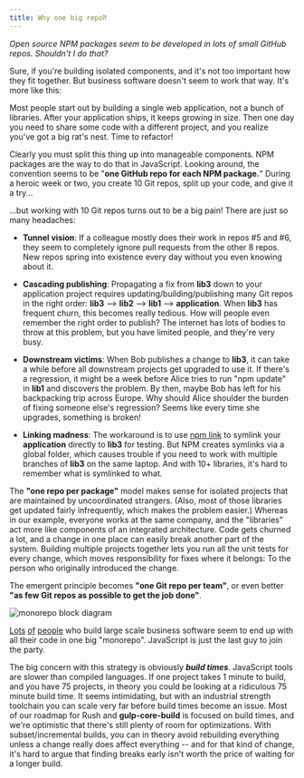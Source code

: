 ```yaml
---
title: Why one big repo⁈
---
```


_Open source NPM packages seem to be developed in lots of small GitHub repos. Shouldn't I do that?_

Sure, if you're building isolated components, and it's not too important how they fit together. But business software doesn't seem to work that way. It's more like this:

Most people start out by building a single web application, not a bunch of libraries. After your application ships, it keeps growing in size. Then one day you need to share some code with a different project, and you realize you've got a big rat's nest. Time to refactor!

Clearly you must split this thing up into manageable components. NPM packages are the way to do that in JavaScript. Looking around, the convention seems to be "**one GitHub repo for each NPM package.**" During a heroic week or two, you create 10 Git repos, split up your code, and give it a try...

...but working with 10 Git repos turns out to be a big pain! There are just so many headaches:

- **Tunnel vision**: If a colleague mostly does their work in repos #5 and #6, they seem to completely ignore pull requests from the other 8 repos. New repos spring into existence every day without you even knowing about it.

- **Cascading publishing**: Propagating a fix from **lib3** down to your application project requires updating/building/publishing many Git repos in the right order: **lib3** --> **lib2** --> **lib1** --> **application**. When **lib3** has frequent churn, this becomes really tedious. How will people even remember the right order to publish? The internet has lots of bodies to throw at this problem, but you have limited people, and they're very busy.

- **Downstream victims**: When Bob publishes a change to **lib3**, it can take a while before all downstream projects get upgraded to use it. If there's a regression, it might be a week before Alice tries to run "npm update" in **lib1** and discovers the problem. By then, maybe Bob has left for his backpacking trip across Europe. Why should Alice shoulder the burden of fixing someone else's regression? Seems like every time she upgrades, something is broken!

- **Linking madness**: The workaround is to use [npm link](https://docs.npmjs.com/cli/link) to symlink your **application** directly to **lib3** for testing. But NPM creates symlinks via a global folder, which causes trouble if you need to work with multiple branches of **lib3** on the same laptop. And with 10+ libraries, it's hard to remember what is symlinked to what.

The **"one repo per package"** model makes sense for isolated projects that are maintained by uncoordinated strangers. (Also, most of those libraries get updated fairly infrequently, which makes the problem easier.) Whereas in our example, everyone works at the same company, and the "libraries" act more like components of an integrated architecture. Code gets churned a lot, and a change in one place can easily break another part of the system. Building multiple projects together lets you run all the unit tests for every change, which moves responsibility for fixes where it belongs: To the person who originally introduced the change.

The emergent principle becomes **"one Git repo per team"**, or even better **"as few Git repos as possible to get the job done"**.

<div>
  <img src="/images/home/mono-concept-h.svg" alt="monorepo block diagram" style={{ width: '50rem' }} />
  <p />
</div>

[Lots](https://danluu.com/monorepo/) [of](https://medium.com/@bebraw/the-case-for-monorepos-907c1361708a) [people](http://blog.shippable.com/our-journey-to-microservices-and-a-mono-repository) who build large scale business software seem to end up with all their code in one big "monorepo". JavaScript is just the last guy to join the party.

The big concern with this strategy is obviously _**build times**_. JavaScript tools are slower than compiled languages. If one project takes 1 minute to build, and you have 75 projects, in theory you could be looking at a ridiculous 75 minute build time. It seems intimidating, but with an industrial strength toolchain you can scale very far before build times become an issue. Most of our roadmap for Rush and **gulp-core-build** is focused on build times, and we're optimistic that there's still plenty of room for optimizations. With subset/incremental builds, you can in theory avoid rebuilding everything unless a change really does affect everything -- and for that kind of change, it's hard to argue that finding breaks early isn't worth the price of waiting for a longer build.
